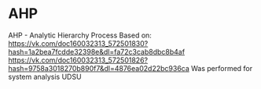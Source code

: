 # AHP
AHP - Analytic Hierarchy Process
Based on: https://vk.com/doc160032313_572501830?hash=1a2bea7fcdde32398e&dl=fa72c3cab8dbc8b4af
          https://vk.com/doc160032313_572501826?hash=9758a3018270b890f7&dl=4876ea02d22bc936ca
Was performed for system analysis UDSU
